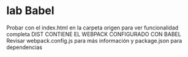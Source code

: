 # lab Babel
Probar con el index.html en la carpeta origen para ver funcionalidad completa
DIST CONTIENE EL WEBPACK CONFIGURADO CON BABEL
Revisar webpack.config.js para más información y package.json para dependencias

